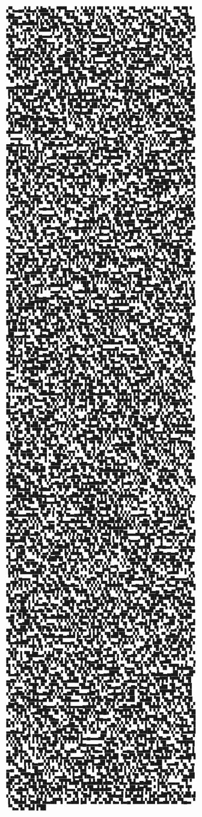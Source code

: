 ▞▚▃▄▞▟▃▞▟▆▞▅▝▛▜▃▃▚▝▟▞▟▝▜▝▚▝▝▟▄▝▜▃▞▟▅▞▝▝▟▃▝▜▞▜▝▟▇▃▄▝▇▝▐▞▛▜▟▟▃▝▉▟▄▝▝▜▜▝▞▟▅▝▞▜▃▟▄▃▜▝▄▝▉▟▐▝▃▃▞▜▙▃▝▟█▃▆▟▇▟▐▞▙▜▄▜▅▃▄▜▟▃▆▛▐▞▃▜▙▝▚▟▚▞▝▃▛▟▆▃▞▜▄▝▇▝▆▜▟▞▙▝▝▃▆▞▞▟▆▟▜▜▝▟▅▝▇▟▃▜▃▞▛▟▐▟▚▃▚▞▅▃▟▝▐▜▅▜▚▟▆▝▄▝▊▟▆▟▟▝▐▝▅▝▄▃▃▞▃▟▝▟▚▞▛▟▚▜▅▟▆▃▜▝▞▞▅▞▛▝▉▟▉▝▐▝▉▟▟▜▛▝▃▞▙▝▚▜▝▃▜▛▇▃▃▝▃▝▉▞▆▜▃▞▄▃▃▃▟▝▆▟▜▞▝▟▃▃▟▝▚▜▃▝▅▞▚▝▉▝▛▃▄▃▟▃▜▜▟▝▟▃▛▝▄▃▚▜▙▝▅▟▉▞▚▜▚▝▇▃▅▟▅▟▛▞▜▃▜▜▞▟▜▃▞▟▜▟▄▟▚▛▇▞▛▟▚▝▃▟▇▜▞▜▃▝▄▟▇▜▅▜▛▜▚▞▆▞▞▟▉▃▅▃▛▝▅▟▚▟▟▝▇▜▚▜▜▝▅▜▞▜▙▝▛▟▊▜▛▟▞▟▐▃▃▃▆▜▃▝▉▝▟▟▇▃▟▞▛▞▚▝▞▜▚▝▟▜▝▜▟▟▄▜▄▝▆▜▜▃▆▝▜▟▄▞▙▃▆▞▃▝▄▜▞▜▝▟▇▟▃▟▜▜▝▝▆▟▐▝▄▃▆▞▄▝█▟▝▟▝▃▆▜▛▜▛▜▄▟▇▝▇▃▝▜▙▟█▜▙▜▚▝▇▞▄▝▞▝▅▟▇▟▉▞▜▃▞▞▜▝▉▝▝▞▚▃▙▝▆▞▅▟▜▟▝▟▟▜▜▝▉▞▚▟▚▃▙▟▐▟▊▃▚▞▙▝▝▝▜▝▅▞▃▝█▃▃▟▅▟▆▟▛▝▝▞▟▛▐▞▚▝▊▞▝▃▃▃▛▜▄▝▇▃▟▞▛▃▛▝▅▟▅▟▅▞▛▟▐▃▜▟▐▜▟▝▟▟▊▃▛▟█▝▐▟▜▟▃▟█▟▟▟▞▝▊▝▝▜▝▜▛▛▇▟▟▛▐▝▜▟▛▝▇▟▛▟▆▝▐▟█▞▄▃▆▜▛▝▇▞▜▛▐▟▅▜▟▃▟▟▟▜▞▟▅▃▜▟▚▟▜▞▛▝▝▃▄▞▛▝▞▜▅▛▐▞▃▝█▟▐▃▟▞▛▝▄▝▇▝▊▟█▃▛▟▉▞▆▟▚▃▝▝▊▝▅▝▜▟▊▟▛▝█▜▟▞▞▜▅▜▄▟▄▝▞▜▙▞▝▜▄▃▚▛▐▞▅▟▄▟▊▃▝▞▃▞▝▃▙▜▚▃▛▞▟▜▙▃▚▞▟▃▆▞▞▜▛▞▄▟█▛▇▟▇▞▆▟▅▃▆▝▞▞▙▝▇▃▝▟▚▟▇▟▚▜▟▛▇▟▝▞▛▟▝▟█▝▉▟▟▜▙▝▊▛▇▟▟▝▉▃▙▝▜▜▃▜▝▝▆▟▝▞▟▝▛▟▐▃▜▞▙▜▃▟▃▞▚▝▇▞▚▟▉▞▅▝▚▟▟▃▟▝▞▟█▟▄▟█▞▄▜▄▃▞▝▝▃▜▃▞▜▅▝▛▃▙▝▚▟▟▞▝▝▃▃▅▃▃▞▜▛▇▟▝▃▃▃▝▞▞▃▞▜▞▃▆▃▟▜▚▜▟▟▃▃▚▜▅▃▃▞▆▝▇▞▚▃▛▞▄▝▞▟▚▃▄▟█▃▛▃▅▃▙▃▃▝▊▝▅▟▇▃▆▃▙▞▜▟▚▞▆▜▝▟▃▝▉▜▞▞▝▞▆▝▐▞▞▞▚▟▉▃▜▜▄▜▙▟▐▟▐▃▜▃▛▝▚▞▝▝▃▃▞▃▃▞▟▟▜▜▙▟▇▜▟▃▝▜▟▝▐▃▄▃▅▟▝▃▟▟▄▟▞▝▛▟▅▞▞▟▐▝▃▟▛▟█▟▟▟▇▞▃▛▇▝▅▟▅▟▆▝▊▝▅▜▝▛▇▜▃▝▄▜▚▛▐▞▃▛▇▜▝▃▜▟▛▝▞▃▄▞▅▝▊▃▟▟█▞▚▃▟▃▛▃▅▞▝▃▛▞▟▟▜▜▙▝▊▟▇▞▜▝▅▟▚▟▊▝█▟▞▜▛▜▅▞▄▜▚▝▇▝▄▜▃▟▝▝▃▝▅▃▝▜▞▜▅▜▙▟▟▃▟▃▄▟▇▞▟▜▛▝█▝▊▞▝▟▛▞▆▟▝▜▙▟█▃▅▛▇▞▟▟▆▝▐▝▉▜▛▝▜▟▝▜▚▃▙▞▜▝▝▞▅▝▆▞▃▞▝▟▟▝▟▃▛▃▄▝▜▝▃▞▟▃▙▟▝▝█▛▐▜▛▝▞▃▅▃▚▃▜▛▇▟█▛▇▃▛▟▉▟▜▟▆▝█▝▞▃▛▝▊▝▉▝▅▝▜▝▟▜▝▞▄▜▝▃▝▝▄▃▛▝▇▃▅▜▟▜▜▟▛▝▇▝▝▃▞▞▅▃▛▝█▃▙▃▚▞▜▞▞▟▆▟▄▝▆▃▟▃▚▃▄▝▉▃▞▜▝▜▝▟▄▟▜▛▐▝▃▞▃▞▃▞▚▞▟▟▅▞▟▜▙▝▅▞▟▛▐▞▟▟▛▃▝▟▞▜▛▃▝▜▞▜▞▜▄▃▅▞▝▟▄▃▅▝▄▜▞▞▟▃▆▜▝▞▜▟▝▃▄▃▙▝▞▜▄▃▝▝▅▟▉▜▝▞▝▟▜▞▛▝▛▞▃▃▛▝▐▃▛▟▛▃▙▟█▞▛▃▄▝▊▟▚▞▄▃▃▃▙▝▐▜▝▝▇▝▄▜▝▃▅▞▝▟▉▟█▛▐▟▞▟▇▜▜▟▚▝▐▝▜▟▇▝▉▞▛▞▃▞▝▟▜▟▚▝▊▃▞▝▇▃▅▟█▟▜▞▙▝█▞▄▟▅▝▅▟▇▃▚▟▝▃▄▛▇▜▞▞▃▝▆▝▟▝▉▞▝▃▆▃▄▞▛▃▄▟▃▟▟▞▞▟▅▟▐▝▜▝▛▜▃▞▃▟▟▛▐▟▝▞▜▟▞▃▆▝▞▞▆▝▞▜▙▝▉▃▅▝▉▞▝▝▉▝▛▞▝▃▙▃▞▜▟▞▆▜▛▜▚▝▟▃▄▞▟▟▝▟▃▟▇▜▅▃▞▃▜▟▚▟▝▃▚▞▆▜▛▃▄▟▞▟▜▞▄▃▟▞▙▞▚▟▚▞▚▞▃▜▅▟▞▞▃▃▙▞▅▃▚▞▆▞▃▃▜▃▅▟█▝▟▟▞▟▆▝▐▝▜▝▆▃▆▃▙▝▚▃▄▟▇▃▚▝▊▟█▜▙▟▆▝▚▝▃▜▃▃▃▞▙▝▇▃▟▝▚▝▅▟▝▟▆▜▞▟▅▟▟▞▆▝▛▞▞▝▝▝▟▝▐▞▚▝▊▟█▝█▜▙▜▚▝▆▜▙▟▅▝▅▞▄▞▙▃▜▟▜▝▛▜▟▝█▟▜▟▆▝▉▟▅▟▇▞▙▜▅▃▙▝▅▜▝▟▊▜▄▜▛▟▚▞▟▃▛▃▙▟▚▝▐▝▐▞▞▞▝▟█▟▝▝▛▟▅▞▛▞▝▜▙▜▃▝▐▞▜▜▅▟▊▞▛▟▄▜▚▃▟▟▉▃▚▟▛▝█▜▙▃▞▜▙▞▆▃▄▞▃▃▙▝▃▃▃▛▐▜▚▝▜▟▜▟▞▞▆▟▅▃▃▟▞▟▊▜▚▞▄▝▊▞▅▜▝▟▇▟▆▝▉▜▚▜▚▟▃▞▙▜▝▜▙▟▇▝▞▞▆▞▙▜▝▝▞▃▜▃▆▝▛▃▄▟▞▃▆▟▟▟▛▞▝▝█▛▐▞▝▝▚▜▜▜▅▜▝▟█▃▙▃▅▞▛▜▝▃▟▜▝▞▟▞▛▃▜▞▞▟▐▝▝▃▃▞▄▝▚▃▅▟▉▟▉▝▞▞▚▜▃▞▞▟▃▟▚▃▞▛▇▃▜▃▜▛▐▝▊▜▚▝▉▃▜▞▙▃▄▃▆▜▅▃▙▝▅▃▞▞▃▟█▟▚▃▄▟▊▃▆▟▐▝█▛▐▃▛▃▚▟▚▜▙▜▜▞▞▟▚▟▇▜▜▜▚▃▝▞▆▟▊▃▙▛▐▝▄▃▜▃▟▟▟▟▞▝▝▝▇▝▄▜▅▞▆▞▅▃▆▞▟▟▉▝█▜▛▜▞▜▛▞▅▜▛▟▊▞▝▜▞▟▅▟▄▞▙▟▆▃▃▟▛▝▃▝▊▝▇▜▚▞▟▞▅▜▛▞▞▜▚▃▞▝▄▝▟▜▜▜▃▝▇▝▞▟█▃▝▜▟▞▙▜▄▜▚▜▅▜▜▞▄▝▄▜▚▃▃▝▄▝▉▛▇▜▛▟▟▝▉▟▛▜▞▃▟▜▚▝▛▞▅▟▃▞▚▜▟▞▛▞▞▞▛▜▜▃▃▟▛▝▚▃▜▃▟▞▙▛▐▟▊▟▟▞▃▝▜▟▄▝▟▟▊▟▜▝█▝▊▞▅▞▆▝▊▞▞▝▊▃▝▟▛▝▉▟▜▃▆▝▝▟█▜▟▟▉▃▃▟▄▝▄▟▅▟█▜▞▞▄▃▚▝▆▟▆▞▞▜▄▜▟▃▄▝▟▛▐▝▉▟▟▜▅▜▃▞▝▟▐▝▚▜▞▟▐▃▄▝█▃▜▃▅▝▃▜▞▃▝▝▊▝▊▞▆▟▇▃▅▝▊▟▊▞▙▞▝▜▃▞▅▟▆▃▚▝▛▝█▞▃▝▆▞▆▟▄▞▝▟▝▃▆▜▛▜▟▞▛▝▜▃▃▃▅▝▃▃▃▝▆▞▟▞▝▃▝▜▝▟▉▝▜▜▟▃▟▝▛▟▜▃▅▟▛▞▆▝▐▟▅▃▞▃▟▝█▃▜▟▐▟▅▃▅▃▜▜▞▞▅▝▛▜▙▞▜▟▉▟▜▟▐▞▅▟▇▜▄▟▅▜▜▞▞▜▙▝▉▟▄▝▛▟▜▝▆▃▞▝▊▟▜▝▇▝▃▃▆▝▊▝▞▝▊▟▄▃▟▜▝▟▄▟▆▟█▞▄▞▛▃▛▟▚▝▉▞▅▝▝▟▊▟▄▟▚▝▅▟▇▞▙▝▞▟▉▃▝▃▞▞▅▝▆▃▝▝▛▝█▟▝▝▃▟▇▜▟▝▛▃▆▞▃▝▞▜▃▟▜▟▟▟▝▝▆▃▟▟▊▝▊▝▚▞▚▜▅▜▚▃▞▝▟▜▅▃▙▝▐▝▝▃▟▟▚▟▝▜▜▟▐▟▝▝▃▜▞▝█▝▄▟▆▜▝▃▚▝▞▜▅▞▃▜▙▜▜▃▙▃▞▜▛▟▝▜▛▞▃▜▄▜▛▛▐▜▙▞▜▜▞▜▟▝▝▞▛▜▝▞▚▞▟▟▝▞▜▞▜▟▚▞▝▝▝▝▚▃▝▟▇▟▆▃▄▜▞▟▞▟▊▜▙▃▙▟▇▃▜▟▉▃▜▜▚▞▜▟▅▜▟▞▅▜▝▞▃▜▝▝▉▟▜▞▙▃▆▝▆▞▞▟▜▟▝▟▟▜▙▝▊▃▝▝▟▟▟▟▐▜▃▟▊▟▐▞▙▛▇▃▙▞▄▝▉▃▛▝▚▝▚▃▄▝▉▞▞▃▟▝▛▃▅▟▝▜▝▟▛▃▚▟▚▜▟▃▜▝▛▃▝▝▊▞▞▜▛▞▛▝▇▃▅▜▃▟▊▝▅▞▆▟▜▝▄▝▟▝▝▝▃▛▇▜▟▃▅▟▊▞▝▟▇▝▞▃▝▟▚▝▄▞▆▃▞▜▝▟▅▝█▝▛▞▅▟█▜▃▝▝▞▄▜▃▟▐▟▉▞▅▝▜▟▝▛▐▛▇▝▇▟▇▛▐▞▛▞▚▞▆▞▟▜▝▃▛▝▉▟▉▞▜▃▅▜▜▜▞▟▅▝▚▟▄▟▚▝▆▝▅▝▝▞▟▛▇▟▝▜▃▝█▞▆▟▟▟▅▃▚▜▅▝█▝▜▛▐▜▃▞▝▟▝▞▚▝▆▟▅▝█▜▛▟▉▜▜▜▄▝▜▟▆▜▃▃▙▜▞▟▅▟▅▟█▝▟▃▞▃▜▞▚▜▄▛▇▝▚▞▚▟▛▜▃▟▇▟▝▟▐▝▆▝▇▛▐▟▐▝▉▞▟▃▜▃▃▞▝▝▚▝▆▟▇▝▆▜▞▝▜▟▃▞▄▃▜▝▝▜▟▝▜▝▛▞▞▃▅▟▆▟▇▝▞▟▄▟▚▞▅▜▜▝▛▛▇▝▛▟▚▃▆▞▜▝▇▝▚▞▛▞▃▃▚▝▊▃▜▝▄▞▄▞▆▜▙▜▃▝▐▟▞▝▊▞▆▟▐▝▝▞▟▞▆▝▜▝▉▜▛▃▛▜▝▝█▛▇▞▞▃▃▝█▞▟▜▚▃▄▝▚▃▚▜▙▝▇▞▅▝▞▝▞▜▃▜▝▟▊▞▙▞▙▃▆▝▅▃▝▝▅▟▛▃▞▃▞▟▅▃▞▝█▜▃▜▟▃▟▝▝▝▞▟▇▛▇▝▞▞▛▟▃▞▄▞▛▝▚▞▜▟█▟▊▝▛▜▚▟▅▜▙▝▊▝▉▞▆▟▇▟▟▟▃▜▃▟▝▞▆▝▚▟▆▃▟▞▝▟▄▟▜▟▇▞▄▝▝▟▅▝█▃▛▞▃▟▅▞▆▟▄▝█▝▉▝▉▟▊▜▝▞▜▞▄▝▝▟▞▟▇▞▃▝▟▃▟▜▙▝▜▟▅▝▊▝▞▃▅▃▛▃▜▟▚▃▙▟▅▟▇▝▅▛▐▃▅▞▞▟█▝▄▝▉▜▙▝▊▝▞▟▜▜▜▜▙▟▟▝▛▟▅▟▚▝▊▜▛▝▜▟▟▟▜▟▞▃▜▃▝▞▃▞▃▞▅▃▝▜▙▟▃▞▃▝▆▃▝▃▚▟▇▟▜▟█▟▄▃▆▞▄▞▃▟▇▟▚▟▅▞▜▜▚▞▛▟▟▟▅▃▜▝▝▃▚▞▚▜▚▞▞▃▚▃▄▟▜▞▛▜▙▝▉▟▃▃▙▞▜▞▙▟▃▜▙▛▐▟▟▝▊▞▛▝▞▞▜▃▅▝▄▞▄▝▉▞▙▝▐▞▞▞▃▞▙▜▅▃▃▜▛▃▚▝▚▜▃▝▞▟▆▟▉▞▅▟█▝▊▜▝▝▅▞▄▃▝▝▆▝▝▞▆▜▟▃▛▟█▟▃▃▅▟▅▝▅▛▐▝█▞▅▃▄▟▟▜▙▞▙▃▙▝▉▞▞▞▃▃▄▟▃▝█▝▊▟▟▟▚▟▐▝▄▞▆▃▆▞▞▞▙▝▃▃▝▟▃▃▆▟▟▃▜▟▚▟▄▟▉▟▛▟▞▟▝▃▆▞▄▟█▃▄▞▞▟▅▝█▞▛▃▛▃▚▟▐▝▅▟▇▝▚▞▙▃▚▟▅▃▛▞▙▛▇▟▟▟▟▜▞▞▞▜▚▞▛▃▅▝▐▟▇▜▃▟▄▟▞▟▉▃▆▞▚▝▝▟▅▜▚▜▚▃▜▜▞▞▚▟▟▝▉▛▇▃▃▟▄▞▄▟▞▜▃▟▇▃▅▃▚▟▇▟▄▟█▝▆▞▟▝▅▞▃▞▄▝▟▞▟▟▇▝▉▝▆▟▐▝▐▜▚▃▃▞▜▜▅▝▜▝▅▞▞▃▞▟▜▃▛▃▅▞▃▟▞▜▄▞▛▟▆▟▊▜▃▞▃▜▜▝▟▞▛▟▊▜▄▝▄▜▄▟█▝▃▟▄▃▞▃▜▃▙▃▚▝▐▟▊▝▚▜▞▃▞▟▅▛▐▞▟▟▄▝▜▞▅▛▇▝▆▃▝▜▛▟▊▝▟▞▃▟▅▃▄▃▄▜▜▝▛▜▃▟▜▞▃▃▝▝▛▟▇▛▇▝▟▃▞▟▄▞▛▃▃▝▟▝▚▝▞▟▅▜▙▟▝▟▉▟▚▟█▃▜▃▛▞▄▞▅▝▉▜▛▟▄▝▅▃▆▜▝▃▛▝▄▝▄▜▞▞▞▃▄▝▞▃▜▜▚▜▄▞▚▞▜▃▜▟▉▝▜▛▐▟▜▜▙▃▆▟▉▞▝▟▟▝▛▃▛▟▝▝▐▞▄▃▛▜▃▞▃▃▆▜▄▝▇▜▟▃▝▝▄▟▟▝▐▝▄▝▝▞▄▃▃▝▜▝▄▜▃▝▇▝▟▝▆▞▞▃▅▞▜▝▐▞▚▜▚▟█▃▅▞▞▛▐▟▞▃▆▃▃▃▞▞▅▜▛▟▐▞▞▜▅▞▅▞▙▜▙▃▅▃▚▝▛▞▞▞▜▟▟▟▅▝▛▃▄▃▙▞▛▃▄▞▙▃▛▝▇▜▙▞▞▝▝▃▚▟▊▞▙▟▆▜▚▜▙▝▇▟▆▝▞▞▚▜▞▝▞▞▆▃▄▞▜▟▜▃▄▝▅▃▅▜▜▝▄▝▜▃▛▜▟▛▐▝▃▝▆▝▟▝▄▞▄▝▝▝▊▜▃▞▙▜▄▃▚▝▟▝▃▞▃▝█▛▇▟▇▜▅▞▛▟▄▝▛▞▜▛▐▝▟▃▅▞▄▃▝▟█▜▚▟▜▜▞▜▟▞▛▜▞▞▜▟▚▟▃▝▊▟▟▜▄▝▟▝█▟▆▟▊▟▞▟█▞▟▃▅▞▆▞▚▜▃▝▊▝▅▞▆▟▛▝▟▃▛▝▐▃▛▜▚▜▙▟▛▃▆▝▝▝▊▞▄▜▄▃▆▝▊▛▇▃▙▝▇▃▆▟▆▟▊▞▛▟▟▞▟▞▜▃▛▟▅▜▛▟▃▛▐▞▜▝▜▟▜▃▙▝█▟▇▝█▝▃▟▉▞▙▞▝▃▃▝▞▝▞▟▄▜▅▞▟▝▊▞▅▟▟▝▅▝▛▃▅▟▐▜▛▝▃▟▉▝▆▝▄▟▄▞▙▟█▞▙▝▉▛▇▞▙▜▟▟▞▞▆▃▚▜▜▜▞▝▄▜▅▞▄▞▅▝▐▜▃▜▝▝▞▃▞▟▟▞▅▟▚▞▜▝▃▃▆▝▆▟▆▃▅▃▟▟▐▞▃▟▐▟▚▝▉▟▉▜▙▃▞▞▃▝▚▞▅▝▚▟▆▟▚▝▐▃▜▃▟▟▆▛▐▝▊▝▃▞▅▜▃▃▄▝▇▝▆▛▐▞▅▝▄▃▛▟▞▟▝▝▚▛▐▟▉▝▛▟▛▟▜▟▚▃▚▞▝▝▝▜▚▜▝▝▚▃▃▝▞▝▛▝▆▃▚▃▛▃▅▝▝▞▃▃▝▃▆▜▛▝▊▞▙▜▄▟▜▞▜▝▊▛▐▝█▟▇▃▞▟▟▝▛▝▆▞▆▜▚▞▙▜▛▃▙▟▚▝▛▃▟▞▚▞▝▟▇▜▄▞▄▟▚▟▝▝▛▝▚▞▃▟▚▃▅▞▛▞▛▟▐▞▆▝▜▜▄▃▅▜▝▃▟▞▝▝▊▟▃▞▃▜▟▝▄▟▆▝▝▝▚▝▚▜▝▞▜▟▆▞▟▝█▞▃▞▝▜▄▝▛▟▞▟▜▟█▜▄▟▟▞▚▃▃▜▟▝▛▝▚▝▆▝▜▜▟▟▅▞▜▃▟▞▚▞▙▝▞▜▚▃▆▞▝▟▉▝▚▜▞▃▚▃▄▟█▜▄▝▇▜▃▟▃▞▅▟▅▃▄▟▊▞▃▟▛▃▅▞▞▃▆▝▛▜▙▝▟▞▜▃▟▟▉▝▊▃▞▜▞▃▟▞▅▝▃▟▄▞▟▟▚▝▇▜▜▝▛▜▟▝▊▜▞▃▃▝▞▜▛▞▚▞▛▜▃▜▃▃▃▜▙▟▜▝▐▞▆▃▄▞▛▃▅▞▙▃▛▜▝▟▆▝▉▃▞▜▜▞▃▟▆▞▟▜▙▃▅▟▛▞▞▃▅▛▇▃▃▟▆▜▝▝▃▟▄▟▞▟▊▝▆▟▚▃▙▜▛▜▛▝▅▝█▝▟▞▝▛▇▟▟▃▅▜▞▝▜▟▇▃▃▝▟▞▆▜▙▜▅▟▚▟▚▟▊▝▟▟▇▝▇▝▆▃▛▜▚▛▇▟▇▜▅▞▟▜▟▞▄▃▃▞▄▞▟▃▃▃▄▟▟▞▚▝▛▟▝▃▆▃▅▟▉▝▜▟▟▞▄▜▝▞▚▝▊▞▚▝▜▟▜▝▃▟█▜▛▝▇▝▜▟▟▝▇▟▛▞▆▟█▞▝▛▇▜▜▞▆▜▚▝▝▞▃▝▅▜▃▞▄▛▇▃▝▞▞▝▊▝▅▞▜▜▙▃▝▃▚▛▇▟▟▝▝▟▄▃▄▝▅▞▜▜▚▞▙▟▛▜▙▟█▝▝▞▆▃▝▜▙▜▝▝▛▟▞▝█▞▃▜▛▞▃▟▇▃▜▃▚▛▐▝▝▃▆▞▞▞▚▝▚▝▐▝▅▞▞▝▉▞▅▟▟▃▜▃▅▟▃▛▐▝▟▝▃▞▄▟▇▜▃▛▇▃▜▝▟▞▚▟▝▞▞▟▛▃▅▞▆▟█▟▞▝▅▞▞▃▜▃▙▟▛▞▙▞▆▛▐▜▜▟▅▝▊▞▆▟▆▟▐▃▄▃▃▟▛▃▙▞▄▝█▞▟▜▜▃▙▞▅▃▅▝▃▝▇▃▞▞▞▞▙▝▐▝▝▞▅▜▟▛▐▞▝▝▝▟▄▃▃▃▄▝▇▜▅▝▊▞▃▜▅▟▝▛▐▝▉▃▄▝▜▜▛▜▃▝▉▟▃▝▜▝▇▜▄▞▄▞▚▃▆▞▚▃▙▜▄▃▜▟▅▝▝▃▄▃▜▃▙▟▚▟█▜▙▞▆▞▄▛▐▟▞▛▐▞▚▝▐▞▞▃▆▟▜▃▛▃▃▃▞▞▆▃▆▟▜▟▉▝▇▟▜▞▛▟▊▞▆▟▟▟▝▃▆▟█▜▜▜▄▝▐▜▚▃▄▞▟▝▝▟▐▜▞▟▇▟▛▜▃▟▊▜▚▞▄▞▆▝▚▜▃▞▆▟▉▝▃▃▅▝▄▝▃▃▄▝▆▟▝▝█▃▞▞▟▃▚▝▅▜▄▜▟▝▐▝▛▝▊▟▉▟▐▝▞▞▆▜▄▃▅▜▄▞▅▝▄▞▚▟▊▃▅▞▜▛▇▜▜▝▐▝▃▃▙▝▐▃▟▜▅▃▝▜▅▜▄▜▄▞▟▝▇▝▚▞▃▝▊▞▛▝▞▝▅▟▉▟▛▃▛▃▟▜▞▛▇▃▞▃▜▜▜▟▆▜▄▟▟▟▉▟▅▞▛▟▃▜▟▃▅▟▆▝▐▟▞▃▃▃▝▜▝▜▞▃▆▟▞▜▙▜▜▞▆▟▉▜▃▃▚▞▙▜▙▟▟▟▅▝▇▃▚▟█▟▆▜▅▝▐▝▜▝▃▝▛▝▛▞▃▝▜▃▚▃▚▜▚▜▞▝▞▝▅▝▊▝▆▟▝▜▞▝▇▟▄▟▐▟▚▟▟▝▐▟▚▟▇▜▞▜▞▟▉▟▐▝▇▟▟▝▅▟▛▟▃▟▛▜▝▃▟▟▐▟▝▃▛▃▜▟▚▃▜▃▄▜▙▟▞▟▟▜▃▟▞▟▞▜▄▃▝▝▚▃▜▞▜▟▐▜▉
